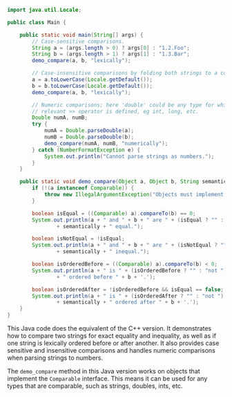 ```java
import java.util.Locale;

public class Main {

    public static void main(String[] args) {
        // Case-sensitive comparisons.
        String a = (args.length > 0) ? args[0] : "1.2.Foo";
        String b = (args.length > 1) ? args[1] : "1.3.Bar";
        demo_compare(a, b, "lexically");

        // Case-insensitive comparisons by folding both strings to a common case.
        a = a.toLowerCase(Locale.getDefault());
        b = b.toLowerCase(Locale.getDefault());
        demo_compare(a, b, "lexically");

        // Numeric comparisons; here 'double' could be any type for which the
        // relevant >> operator is defined, eg int, long, etc.
        Double numA, numB;
        try {
            numA = Double.parseDouble(a);
            numB = Double.parseDouble(b);
            demo_compare(numA, numB, "numerically");
        } catch (NumberFormatException e) {
            System.out.println("Cannot parse strings as numbers.");
        }
    }

    public static void demo_compare(Object a, Object b, String semantically) {
        if (!(a instanceof Comparable)) {
            throw new IllegalArgumentException("Objects must implement Comparable interface.");
        }

        boolean isEqual = ((Comparable) a).compareTo(b) == 0;
        System.out.println(a + " and " + b + " are " + (isEqual ? "" : "not ") + "exactly "
                + semantically + " equal.");

        boolean isNotEqual = !isEqual;
        System.out.println(a + " and " + b + " are " + (isNotEqual ? "" : "not ")
                + semantically + " inequal.");

        boolean isOrderedBefore = ((Comparable) a).compareTo(b) < 0;
        System.out.println(a + " is " + (isOrderedBefore ? "" : "not ") + semantically
                + " ordered before " + b + '.');

        boolean isOrderedAfter = !isOrderedBefore && isEqual == false;
        System.out.println(a + " is " + (isOrderedAfter ? "" : "not ")
                + semantically + " ordered after " + b + '.');
    }
}
```

This Java code does the equivalent of the C++ version. It demonstrates how to compare two strings for exact equality and inequality, as well as if one string is lexically ordered before or after another. It also provides case sensitive and insensitive comparisons and handles numeric comparisons when parsing strings to numbers.

The `demo_compare` method in this Java version works on objects that implement the `Comparable` interface. This means it can be used for any types that are comparable, such as strings, doubles, ints, etc.
